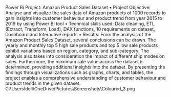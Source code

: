 Power Bi Project: Amazon Product Sales Dataset
•	Project Objective: Analyse and visualize the sales data of Amazon products of 1000 records to gain insights into customer behaviour and product trend from year 2015 to 2019 by using Power Bi tool
•	Technical skills used: Data cleaning, ETL (Extract, Transform, Load), DAX functions, 10 requirements on dataset, Dashboard and Interactive reports
•	Results: From the analysis of the Amazon Product Sales Dataset, several conclusions can be drawn. The yearly and monthly top 5 high sale products and top 5 low sale products exhibit variations based on region, category, and sub-category. The analysis also takes into consideration the impact of different ship modes on sales. Furthermore, the maximum sale value across the dataset is determined, providing additional insights into the dataset. By presenting the findings through visualizations such as graphs, charts, and tables, the project enables a comprehensive understanding of customer behaviour and product trends in the given dataset.
C:\Users\dell\OneDrive\Pictures\Screenshots\Coloured_3.png

